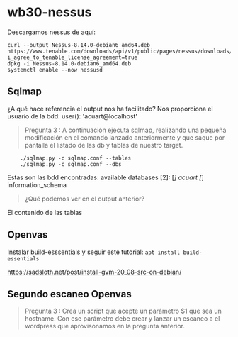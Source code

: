 # wb30-nessus

Descargamos nessus de aquí:
```
curl --output Nessus-8.14.0-debian6_amd64.deb https://www.tenable.com/downloads/api/v1/public/pages/nessus/downloads/12696/download?i_agree_to_tenable_license_agreement=true
dpkg -i Nessus-8.14.0-debian6_amd64.deb
systemctl enable --now nessusd
```

## Sqlmap

¿A qué hace referencia el output nos ha facilitado?
Nos proporciona el usuario de la bdd:
user(): 'acuart@localhost'

> Pregunta 3 : A continuación ejecuta sqlmap, realizando una pequeña modificación en el comando lanzado anteriormente y que saque por pantalla el listado de las db y tablas de nuestro target.
```
	./sqlmap.py -c sqlmap.conf --tables
	./sqlmap.py -c sqlmap.conf --dbs
```
Estas son las bdd encontradas:
	available databases [2]:
	[*] acuart
	[*] information_schema

> ¿Qué podemos ver en el output anterior?
> 
El contenido de las tablas

## Openvas

Instalar build-esssentials y seguir este tutorial:
`apt install build-essentials`

https://sadsloth.net/post/install-gvm-20_08-src-on-debian/

## Segundo escaneo Openvas

> Pregunta 3 : Crea un script que acepte un parámetro $1 que sea un hostname. Con ese parámetro debe crear y lanzar un escaneo a el wordpress que aprovisonamos en la pregunta anterior.
